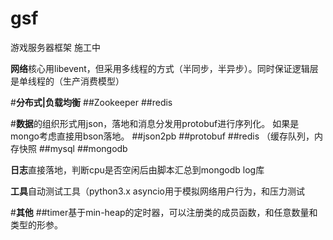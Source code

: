 # gsf

游戏服务器框架 施工中<br>

**网络**核心用libevent，但采用多线程的方式（半同步，半异步）。同时保证逻辑层是单线程的（生产消费模型）

#**分布式|负载均衡**
##Zookeeper
##redis

#**数据**的组织形式用json，落地和消息分发用protobuf进行序列化。 如果是mongo考虑直接用bson落地。
##json2pb
##protobuf
##redis （缓存队列，内存快照
##mysql
##mongodb

**日志**直接落地，判断cpu是否空闲后由脚本汇总到mongodb log库

**工具**自动测试工具（python3.x asyncio用于模拟网络用户行为，和压力测试

#**其他**
##timer基于min-heap的定时器，可以注册类的成员函数，和任意数量和类型的形参。
